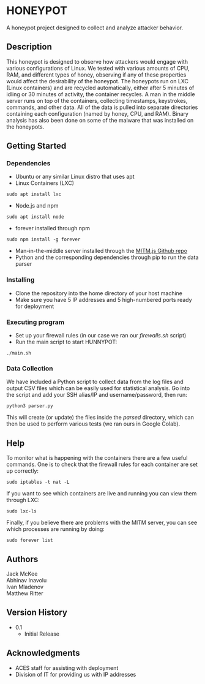 # HONEYPOT

A honeypot project designed to collect and analyze attacker behavior. 

## Description

This honeypot is designed to observe how attackers would engage with various configurations of Linux. We tested with various amounts of CPU, RAM, and different types of honey, observing if any of these properties would affect the desirability of the honeypot. The honeypots run on LXC (Linux containers) and are recycled automatically, either after 5 minutes of idling or 30 minutes of activity, the container recycles. A man in the middle server runs on top of the containers, collecting timestamps, keystrokes, commands, and other data. All of the data is pulled into separate directories containing each configuration (named by honey, CPU, and RAM). Binary analysis has also been done on some of the malware that was installed on the honeypots.  

## Getting Started

### Dependencies

* Ubuntu or any similar Linux distro that uses apt
* Linux Containers (LXC)
```
sudo apt install lxc
```
* Node.js and npm
```
sudo apt install node
```
* forever installed through npm
```
sudo npm install -g forever
```
* Man-in-the-middle server installed through the [MITM.js Github repo](https://github.com/UMD-ACES/MITM)
* Python and the corresponding dependencies through pip to run the data parser

### Installing

* Clone the repository into the home directory of your host machine
* Make sure you have 5 IP addresses and 5 high-numbered ports ready for deployment

### Executing program

* Set up your firewall rules (in our case we ran our *firewalls.sh* script)
* Run the main script to start HUNNYPOT: 
```
./main.sh
```

### Data Collection

We have included a Python script to collect data from the log files and output CSV files which can be easily used for statistical analysis. Go into the script and add your SSH alias/IP and username/password, then run:
```
python3 parser.py
```
This will create (or update) the files inside the *parsed* directory, which can then be used to perform various tests (we ran ours in Google Colab). 

## Help

To monitor what is happening with the containers there are a few useful commands. One is to check that the firewall rules for each container are set up correctly: 
```
sudo iptables -t nat -L
```
If you want to see which containers are live and running you can view them through LXC:
```
sudo lxc-ls
```
Finally, if you believe there are problems with the MITM server, you can see which processes are running by doing: 
```
sudo forever list
```

## Authors

Jack McKee  
Abhinav Inavolu  
Ivan Mladenov  
Matthew Ritter  

## Version History

* 0.1
    * Initial Release

## Acknowledgments

* ACES staff for assisting with deployment
* Division of IT for providing us with IP addresses
